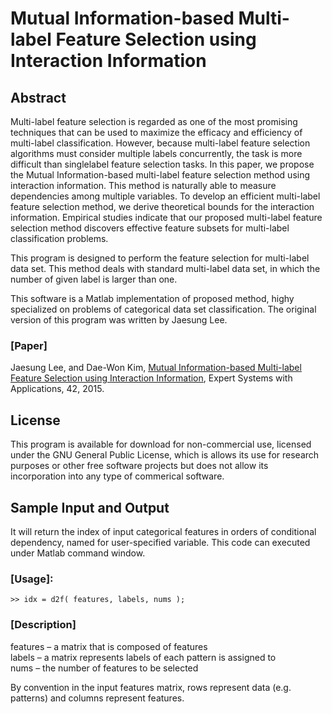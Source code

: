 # Mutual Information-based Multi-label Feature Selection using Interaction Information

## Abstract

Multi-label feature selection is regarded as one of the most promising techniques that can be used to maximize the efficacy and efficiency of multi-label classification. However, because multi-label feature selection algorithms must consider multiple labels concurrently, the task is more difficult than singlelabel feature selection tasks. In this paper, we propose the Mutual Information-based multi-label feature selection method using interaction information. This method is naturally able to measure dependencies among multiple variables. To develop an efficient multi-label feature selection method, we derive theoretical bounds for the interaction information. Empirical studies indicate that our proposed multi-label feature selection method discovers effective feature subsets for multi-label classification problems.

This program is designed to perform the feature selection for multi-label data set. This method deals with standard multi-label data set, in which the number of given label is larger than one.

This software is a Matlab implementation of proposed method, highy specialized on problems of categorical data set classification. The original version of this program was written by Jaesung Lee.

### [Paper]
Jaesung Lee, and Dae-Won Kim, [Mutual Information-based Multi-label Feature Selection using Interaction Information](https://www.sciencedirect.com/science/article/pii/S0957417414006423),
Expert Systems with Applications, 42, 2015.

## License

This program is available for download for non-commercial use, licensed under the GNU General Public License, which is allows its use for research purposes or other free software projects but does not allow its incorporation into any type of commerical software.

## Sample Input and Output

It will return the index of input categorical features in orders of conditional dependency, named for user-specified variable. This code can executed under Matlab command window.

### [Usage]:
   `>> idx = d2f( features, labels, nums );`

### [Description]
   features – a matrix that is composed of features \
   labels – a matrix represents labels of each pattern is assigned to \
   nums – the number of features to be selected

By convention in the input features matrix, rows represent data (e.g. patterns) and columns represent features.
